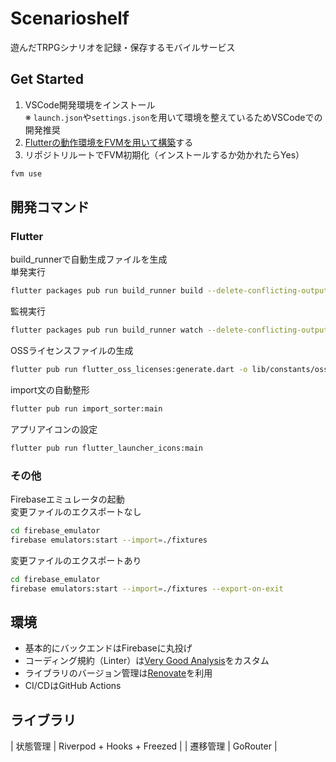 # Scenarioshelf

遊んだTRPGシナリオを記録・保存するモバイルサービス

## Get Started

1. VSCode開発環境をインストール  
※ `launch.json`や`settings.json`を用いて環境を整えているためVSCodeでの開発推奨
1. [Flutterの動作環境をFVMを用いて構築](https://fvm.app/documentation/getting-started/installation)する
1. リポジトリルートでFVM初期化（インストールするか効かれたらYes）  
```bash
fvm use
```

## 開発コマンド
### Flutter

build_runnerで自動生成ファイルを生成  
単発実行
```bash
flutter packages pub run build_runner build --delete-conflicting-outputs
```
監視実行
```bash
flutter packages pub run build_runner watch --delete-conflicting-outputs
```

OSSライセンスファイルの生成
```bash
flutter pub run flutter_oss_licenses:generate.dart -o lib/constants/oss_licenses.dart
```

import文の自動整形
```bash
flutter pub run import_sorter:main
```

アプリアイコンの設定
```bash
flutter pub run flutter_launcher_icons:main
```

### その他

Firebaseエミュレータの起動  
変更ファイルのエクスポートなし
```bash
cd firebase_emulator
firebase emulators:start --import=./fixtures
```
変更ファイルのエクスポートあり
```bash
cd firebase_emulator
firebase emulators:start --import=./fixtures --export-on-exit
```

## 環境

- 基本的にバックエンドはFirebaseに丸投げ
- コーディング規約（Linter）は[Very Good Analysis](https://pub.dev/packages/very_good_analysis)をカスタム
- ライブラリのバージョン管理は[Renovate](https://docs.renovatebot.com/)を利用
- CI/CDはGitHub Actions

## ライブラリ

| 状態管理 | Riverpod + Hooks + Freezed |
| 遷移管理 | GoRouter |
